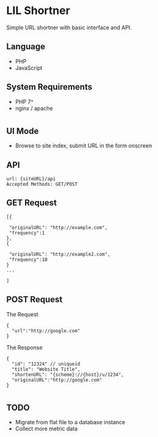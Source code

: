 # LIL Shortner

Simple URL shortner with basic interface and API.

## Language

- PHP
- JavaScript

## System Requirements

- PHP 7^
- nginx / apache

#

## UI Mode

- Browse to site index, submit URL in the form onscreen

## API

```
url: {siteURL}/api
Accepted Methods: GET/POST
```

## GET Request

```
[{

 "originalURL": "http://example.com",
 "frequency":1
},
{

 "originalURL": "http://example2.com",
 "frequency":10
}
...

]

```

## POST Request

The Request

```
{
  "url":"http://google.com"
}
```

The Response

```
{
  "id": "12324" // uniqueid
  "title": "Website Title",
  "shortenURL": "{scheme}://{host}/u/1234",
  "originalURL":"http://google.com"
}
```

#

## TODO

- Migrate from flat file to a database instance
- Collect more metric data
